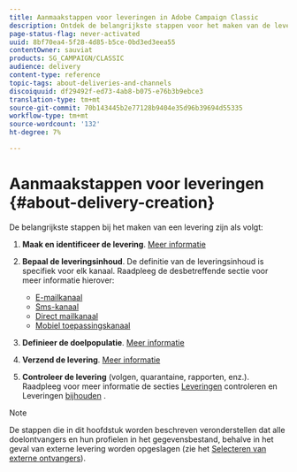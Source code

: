 ```yaml
---
title: Aanmaakstappen voor leveringen in Adobe Campaign Classic
description: Ontdek de belangrijkste stappen voor het maken van de levering in Adobe Campaign Classic.
page-status-flag: never-activated
uuid: 8bf70ea4-5f28-4d85-b5ce-0bd3ed3eea55
contentOwner: sauviat
products: SG_CAMPAIGN/CLASSIC
audience: delivery
content-type: reference
topic-tags: about-deliveries-and-channels
discoiquuid: df29492f-ed73-4ab8-b075-e76b3b9ebce3
translation-type: tm+mt
source-git-commit: 70b143445b2e77128b9404e35d96b39694d55335
workflow-type: tm+mt
source-wordcount: '132'
ht-degree: 7%

---
```



# Aanmaakstappen voor leveringen {#about-delivery-creation}

De belangrijkste stappen bij het maken van een levering zijn als volgt:

1. **Maak en identificeer de levering**. [Meer informatie](../../delivery/using/steps-create-and-identify-the-delivery.md)

1. **Bepaal de leveringsinhoud**. De definitie van de leveringsinhoud is specifiek voor elk kanaal. Raadpleeg de desbetreffende sectie voor meer informatie hierover:

   * [E-mailkanaal](../../delivery/using/defining-the-email-content.md)
   * [Sms-kanaal](../../delivery/using/sms-channel.md#defining-the-sms-content)
   * [Direct mailkanaal](../../delivery/using/defining-the-direct-mail-content.md)
   * [Mobiel toepassingskanaal](../../delivery/using/about-mobile-app-channel.md)

1. **Definieer de doelpopulatie**. [Meer informatie](../../delivery/using/steps-defining-the-target-population.md)

1. **Verzend de levering**. [Meer informatie](../../delivery/using/steps-sending-the-delivery.md)

1. **Controleer de levering** (volgen, quarantaine, rapporten, enz.). Raadpleeg voor meer informatie de secties [Leveringen](../../delivery/using/monitoring-a-delivery.md) controleren en Leveringen [bijhouden](../../delivery/using/about-message-tracking.md) .

>[!NOTE]
>
>De stappen die in dit hoofdstuk worden beschreven veronderstellen dat alle doelontvangers en hun profielen in het gegevensbestand, behalve in het geval van externe levering worden opgeslagen (zie het [Selecteren van externe ontvangers](../../delivery/using/steps-defining-the-target-population.md#selecting-external-recipients)).
